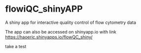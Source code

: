 # flowiQC_shinyAPP
A shiny app for interactive quality control of flow cytometry data

The app can also be accessed on shinyapp.io with link https://haoeric.shinyapps.io/flowQC_shiny/


take a test
